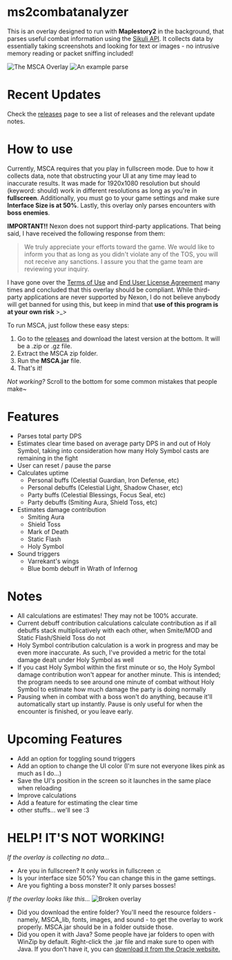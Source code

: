 # ms2combatanalyzer
This is an overlay designed to run with **Maplestory2** in the background, that parses useful combat information using the [Sikuli API](http://doc.sikuli.org/). It collects data by essentially taking screenshots and looking for text or images - no intrusive memory reading or packet sniffing included!

![The MSCA Overlay](https://media.giphy.com/media/RkHuicEN5HldWz6sYO/giphy.gif)
![An example parse](https://i.imgur.com/eEpsxFN.png)

# Recent Updates
Check the [releases](https://github.com/Maygi/ms2combatanalyzer/releases) page to see a list of releases and the relevant update notes.

# How to use
Currently, MSCA requires that you play in fullscreen mode. Due to how it collects data, note that obstructing your UI at any time may lead to inaccurate results. It was made for 1920x1080 resolution but should (keyword: should) work in different resolutions as long as you're in **fullscreen**. Additionally, you must go to your game settings and make sure **Interface Size is at 50%**. Lastly, this overlay only parses encounters with **boss enemies**.

**IMPORTANT!!**
Nexon does not support third-party applications. That being said, I have received the following response from them:

> We truly appreciate your efforts toward the game. We would like to inform you that as long as you didn't violate any of the TOS, you will not receive any sanctions. I assure you that the game team are reviewing your inquiry.

I have gone over the [Terms of Use](https://www.nexon.com/main/en/legal/tou) and [End User License Agreement](http://www.nexon.net/legal/end-user-license-agreement/) many times and concluded that this overlay should be compliant. While third-party applications are never supported by Nexon, I do not believe anybody will get banned for using this, but keep in mind that **use of this program is at your own risk** >_>

To run MSCA, just follow these easy steps:

1. Go to the [releases](https://github.com/Maygi/ms2combatanalyzer/releases) and download the latest version at the bottom. It will be a .zip or .gz file.
2. Extract the MSCA zip folder.
3. Run the **MSCA.jar** file.
4. That's it!

*Not working?*
Scroll to the bottom for some common mistakes that people make~

# Features
* Parses total party DPS
* Estimates clear time based on average party DPS in and out of Holy Symbol, taking into consideration how many Holy Symbol casts are remaining in the fight
* User can reset / pause the parse
* Calculates uptime
  * Personal buffs (Celestial Guardian, Iron Defense, etc)
  * Personal debuffs (Celestial Light, Shadow Chaser, etc)
  * Party buffs (Celestial Blessings, Focus Seal, etc)
  * Party debuffs (Smiting Aura, Shield Toss, etc)
* Estimates damage contribution
  * Smiting Aura
  * Shield Toss
  * Mark of Death
  * Static Flash
  * Holy Symbol
* Sound triggers
  * Varrekant's wings
  * Blue bomb debuff in Wrath of Infernog

# Notes
* All calculations are estimates! They may not be 100% accurate.
* Current debuff contribution calculations calculate contribution as if all debuffs stack multiplicatively
 with each other, when Smite/MOD and Static Flash/Shield Toss do not
* Holy Symbol contribution calculation is a work in progress and may be even more inaccurate. As such, I've provided a metric for the total damage dealt under Holy Symbol as well
* If you cast Holy Symbol within the first minute or so, the Holy Symbol damage contribution won't appear for another minute. This is intended; the program needs to see around one minute of combat without Holy Symbol to estimate how much damage the party is doing normally
* Pausing when in combat with a boss won't do anything, because it'll automatically start up instantly. Pause is only useful for when the encounter is finished, or you leave early.

# Upcoming Features
* Add an option for toggling sound triggers
* Add an option to change the UI color (I'm sure not everyone likes pink as much as I do...)
* Save the UI's position in the screen so it launches in the same place when reloading
* Improve calculations
* Add a feature for estimating the clear time
* other stuffs... we'll see :3 

# HELP! IT'S NOT WORKING!

*If the overlay is collecting no data...*
* Are you in fullscreen? It only works in fullscreen :c
* Is your interface size 50%? You can change this in the game settings.
* Are you fighting a boss monster? It only parses bosses!

*If the overlay looks like this...*
![Broken overlay](https://i.imgur.com/sitE9Q0.png)
* Did you download the entire folder? You'll need the resource folders - namely, MSCA_lib, fonts, images, and sound - to get the overlay to work properly. MSCA.jar should be in a folder outside those.
* Did you open it with Java? Some people have jar folders to open with WinZip by default. Right-click the .jar file and make sure to open with Java. If you don't have it, you can [download it from the Oracle website.](https://www.java.com/en/download/)
